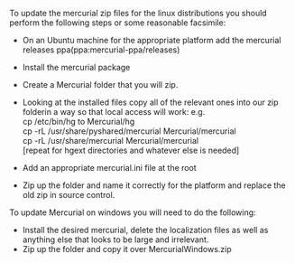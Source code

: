 To update the mercurial zip files for the linux distributions you should perform the following steps or some reasonable facsimile:

* On an Ubuntu machine for the appropriate platform add the mercurial releases ppa(ppa:mercurial-ppa/releases)

* Install the mercurial package

* Create a Mercurial folder that you will zip.

* Looking at the installed files copy all of the relevant ones into our zip folderin a way so that local access will work:
 e.g.  
 		cp /etc/bin/hg to Mercurial/hg  	
		cp -rL /usr/share/pyshared/mercurial Mercurial/mercurial  
		cp -rL /usr/share/mercurial Mercurial/mercurial  		
	[repeat for hgext directories and whatever else is needed]

* Add an appropriate mercurial.ini file at the root

* Zip up the folder and name it correctly for the platform and replace the old zip in source control.

To update Mercurial on windows you will need to do the following:
* Install the desired mercurial, delete the localization files as well as anything else that looks to be large and irrelevant.
* Zip up the folder and copy it over MercurialWindows.zip